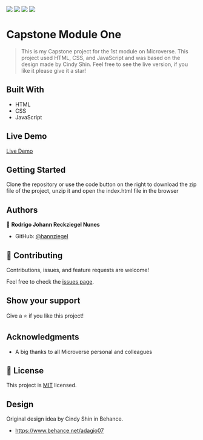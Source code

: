 ![](https://img.shields.io/badge/Microverse-blueviolet) ![](https://img.shields.io/badge/-HTML-orange) ![](https://img.shields.io/badge/-CSS-blue) ![](https://img.shields.io/badge/-JavaScript-yellow)

# Capstone Module One 

> This is my Capstone project for the 1st module on Microverse.
> This project used HTML, CSS, and JavaScript and was based on the design made by Cindy Shin. 
> Feel free to see the live version, if you like it please give it a star!

## Built With

- HTML
- CSS
- JavaScript

## Live Demo 

[Live Demo](https://hannziegel.github.io/captstoneModule1/)
## Getting Started
Clone the repository or use the code button on the right to download the zip file of the project, unzip it and open the index.html file in the browser

## Authors

👤 **Rodrigo Johann Reckziegel Nunes**

- GitHub: [@hannziegel](https://github.com/Hannziegel)


## 🤝 Contributing

Contributions, issues, and feature requests are welcome!

Feel free to check the [issues page](../../issues/).

## Show your support

Give a ⭐️ if you like this project!

## Acknowledgments

- A big thanks to all Microverse personal and colleagues

## 📝 License

This project is [MIT](./MIT.md) licensed.
## Design

Original design idea by Cindy Shin in Behance.

- https://www.behance.net/adagio07
